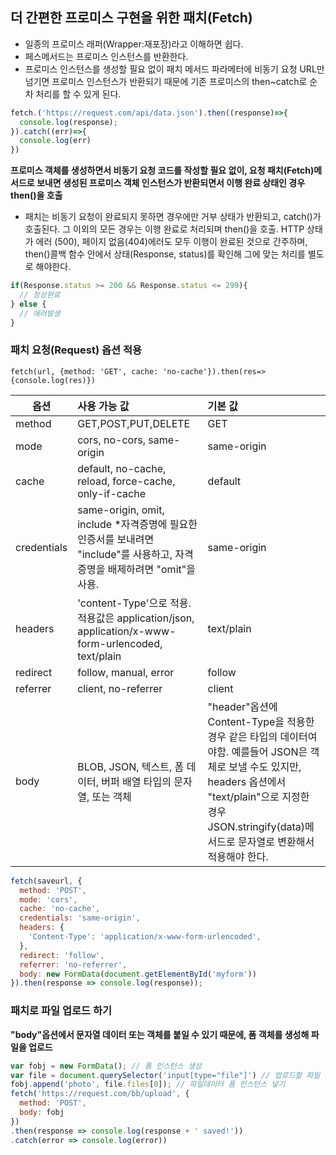 ## 더 간편한 프로미스 구현을 위한 패치(Fetch)

- 일종의 프로미스 래퍼(Wrapper:재포장)라고 이해하면 쉽다.
- 페스메서드는 프로미스 인스턴스를 반환한다.
- 프로미스 인스턴스를 생성할 필요 없이 패치 메서드 파라메터에 비동기 요청 URL만 넘기면 프로미스 인스턴스가 반환되기 때문에 기존 프로미스의 then~catch로 순차 처리를 할 수 있게 된다.

```javascript
fetch.('https://request.com/api/data.json').then((response)=>{
  console.log(response);
}).catch((err)=>{
  console.log(err)
})
```
**프로미스 객체를 생성하면서 비동기 요청 코드를 작성할 필요 없이, 요청 패치(Fetch)메서드로 보내면 생성된 프로미스 객체 인스턴스가 반환되면서 이행 완료 상태인 경우 then()을 호출**
- 패치는 비동기 요청이 완료되지 못하면 경우에만 거부 상태가 반환되고, catch()가 호출된다.
그 이외의 모든 경우는 이행 완료로 처리되며 then()을 호출.
HTTP 상태가 에러 (500), 페이지 없음(404)에러도 모두 이행이 완료된 것으로 간주하며, then()콜백 함수 안에서 상태(Response, status)를 확인해 그에 맞는 처리를 별도로 해야한다.
```javascript
if(Response.status >= 200 && Response.status <= 299){
  // 정상완료
} else {
  // 에러발생
}
```

### 패치 요청(Request) 옵션 적용
`fetch(url, {method: 'GET', cache: 'no-cache'}).then(res=>{console.log(res)})`

|옵션        |사용 가능 값|기본 값|
|-----------|:---|:---|
|method     |GET,POST,PUT,DELETE                                  |GET|
|mode       |cors, no-cors, same-origin                           |same-origin|
|cache      |default, no-cache, reload, force-cache, only-if-cache|default|
|credentials|same-origin, omit, include *자격증명에 필요한 인증서를 보내려면 "include"를 사용하고, 자격 증명을 배제하려면 "omit"을 사용.                                    | same-origin|
|headers    |'content-Type'으로 적용. 적용값은 application/json, application/x-www-form-urlencoded, text/plain                                 | text/plain |
|redirect   |follow, manual, error                                | follow     |
|referrer   |client, no-referrer                                  | client     |
|body       |BLOB, JSON, 텍스트, 폼 데이터, 버퍼 배열 타입의 문자열, 또는 객체|"header"옵션에 Content-Type을 적용한 경우 같은 타입의 데이터여야함. 예를들어 JSON은 객체로 보낼 수도 있지만, headers 옵션에서 "text/plain"으로 지정한 경우 JSON.stringify(data)메서드로 문자열로 변환해서 적용해야 한다.

```javascript
fetch(saveurl, {
  method: 'POST',
  mode: 'cors',
  cache: 'no-cache',
  credentials: 'same-origin',
  headers: {
    'Content-Type': 'application/x-www-form-urlencoded',
  },
  redirect: 'follow',
  referrer: 'no-referrer',
  body: new FormData(document.getElementById('myform'))
}).then(response => console.log(response));
```

### 패치로 파일 업로드 하기
**"body"옵션에서 문자열 데이터 또는 객체를 붙일 수 있기 때문에, 폼 객체를 생성해 파일을 업로드**
```javascript
var fobj = new FormData(); // 폼 인스턴스 생성
var file = document.querySelector('input[type="file"]') // 업로드할 파일 정보 얻기
fobj.append('photo', file.files[0]); // 파일데이터 폼 인스턴스 넣기
fetch('https://request.com/bb/upload', {
  method: 'POST',
  body: fobj
})
.then(response => console.log(response + ' saved!'))
.catch(error => console.log(error))
```